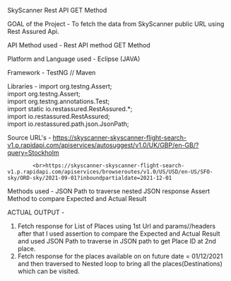 SkyScanner Rest API GET Method

GOAL of the Project - To fetch the data from SkyScanner public URL using Rest Assured Api.

API Method used - Rest API method GET Method

Platform and Language used - Eclipse (JAVA)

Framework - TestNG // Maven 

Libraries -             import org.testng.Assert;<br>
                        import org.testng.Assert; <br>
						import org.testng.annotations.Test;<br>
						import static io.restassured.RestAssured.*;<br>
						import io.restassured.RestAssured;<br>
						import io.restassured.path.json.JsonPath;</br>

Source URL's  - https://skyscanner-skyscanner-flight-search-v1.p.rapidapi.com/apiservices/autosuggest/v1.0/UK/GBP/en-GB/?query=Stockholm         

			<br>https://skyscanner-skyscanner-flight-search-v1.p.rapidapi.com/apiservices/browseroutes/v1.0/US/USD/en-US/SFO-sky/ORD-sky/2021-09-01?inboundpartialdate=2021-12-01               
				
Methods used - JSON Path to traverse nested JSON response 
				Assert Method to compare Expected and Actual Result 
				
ACTUAL OUTPUT - 
1. Fetch response for List of Places using 1st Url and params//headers after that I used assertion to compare the Expected and Actual Result  and used JSON Path	to traverse in JSON path to get Place ID at 2nd place. <br>
2. Fetch response for the places available on on future date = 01/12/2021  and then traversed to Nested loop to bring all the places(Destinations) which can be visited.
		
